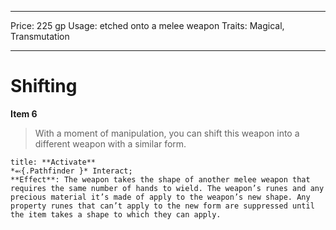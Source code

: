 
---
Price: 225 gp
Usage: etched onto a melee weapon
Traits: Magical, Transmutation

---

# Shifting

**Item 6**

> With a moment of manipulation, you can shift this weapon into a different weapon with a similar form.

```ad-embed-ability
title: **Activate**
*⬻{.Pathfinder }* Interact; 
**Effect**: The weapon takes the shape of another melee weapon that requires the same number of hands to wield. The weapon’s runes and any precious material it’s made of apply to the weapon’s new shape. Any property runes that can’t apply to the new form are suppressed until the item takes a shape to which they can apply.

```
